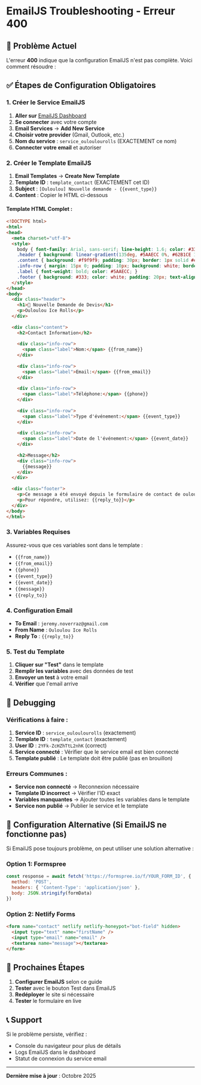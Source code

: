 # EmailJS Troubleshooting - Erreur 400

## 🚨 Problème Actuel

L'erreur **400** indique que la configuration EmailJS n'est pas complète. Voici comment résoudre :

## ✅ Étapes de Configuration Obligatoires

### 1. Créer le Service EmailJS

1. **Aller sur** [EmailJS Dashboard](https://dashboard.emailjs.com/)
2. **Se connecter** avec votre compte
3. **Email Services** → **Add New Service**
4. **Choisir votre provider** (Gmail, Outlook, etc.)
5. **Nom du service** : `service_ouloulourolls` (EXACTEMENT ce nom)
6. **Connecter votre email** et autoriser

### 2. Créer le Template EmailJS

1. **Email Templates** → **Create New Template**
2. **Template ID** : `template_contact` (EXACTEMENT cet ID)
3. **Subject** : `[Ouloulou] Nouvelle demande - {{event_type}}`
4. **Content** : Copier le HTML ci-dessous

#### Template HTML Complet :

```html
<!DOCTYPE html>
<html>
<head>
  <meta charset="utf-8">
  <style>
    body { font-family: Arial, sans-serif; line-height: 1.6; color: #333; max-width: 600px; margin: 0 auto; }
    .header { background: linear-gradient(135deg, #5AAECC 0%, #62B1CE 100%); color: white; padding: 30px; text-align: center; border-radius: 10px 10px 0 0; }
    .content { background: #f9f9f9; padding: 30px; border: 1px solid #e0e0e0; }
    .info-row { margin: 15px 0; padding: 10px; background: white; border-left: 4px solid #5AAECC; }
    .label { font-weight: bold; color: #5AAECC; }
    .footer { background: #333; color: white; padding: 20px; text-align: center; border-radius: 0 0 10px 10px; font-size: 12px; }
  </style>
</head>
<body>
  <div class="header">
    <h1>🍦 Nouvelle Demande de Devis</h1>
    <p>Ouloulou Ice Rolls</p>
  </div>
  
  <div class="content">
    <h2>Contact Information</h2>
    
    <div class="info-row">
      <span class="label">Nom:</span> {{from_name}}
    </div>
    
    <div class="info-row">
      <span class="label">Email:</span> {{from_email}}
    </div>
    
    <div class="info-row">
      <span class="label">Téléphone:</span> {{phone}}
    </div>
    
    <div class="info-row">
      <span class="label">Type d'événement:</span> {{event_type}}
    </div>
    
    <div class="info-row">
      <span class="label">Date de l'événement:</span> {{event_date}}
    </div>
    
    <h2>Message</h2>
    <div class="info-row">
      {{message}}
    </div>
  </div>
  
  <div class="footer">
    <p>Ce message a été envoyé depuis le formulaire de contact de ouloulouicerolls.ch</p>
    <p>Pour répondre, utilisez: {{reply_to}}</p>
  </div>
</body>
</html>
```

### 3. Variables Requises

Assurez-vous que ces variables sont dans le template :

- `{{from_name}}`
- `{{from_email}}`
- `{{phone}}`
- `{{event_type}}`
- `{{event_date}}`
- `{{message}}`
- `{{reply_to}}`

### 4. Configuration Email

- **To Email** : `jeremy.noverraz@gmail.com`
- **From Name** : `Ouloulou Ice Rolls`
- **Reply To** : `{{reply_to}}`

### 5. Test du Template

1. **Cliquer sur "Test"** dans le template
2. **Remplir les variables** avec des données de test
3. **Envoyer un test** à votre email
4. **Vérifier** que l'email arrive

## 🔧 Debugging

### Vérifications à faire :

1. **Service ID** : `service_ouloulourolls` (exactement)
2. **Template ID** : `template_contact` (exactement)
3. **User ID** : `2YFk-ZcHZhTtL2nhK` (correct)
4. **Service connecté** : Vérifier que le service email est bien connecté
5. **Template publié** : Le template doit être publié (pas en brouillon)

### Erreurs Communes :

- **Service non connecté** → Reconnexion nécessaire
- **Template ID incorrect** → Vérifier l'ID exact
- **Variables manquantes** → Ajouter toutes les variables dans le template
- **Service non publié** → Publier le service et le template

## 📧 Configuration Alternative (Si EmailJS ne fonctionne pas)

Si EmailJS pose toujours problème, on peut utiliser une solution alternative :

### Option 1: Formspree
```javascript
const response = await fetch('https://formspree.io/f/YOUR_FORM_ID', {
  method: 'POST',
  headers: { 'Content-Type': 'application/json' },
  body: JSON.stringify(formData)
})
```

### Option 2: Netlify Forms
```html
<form name="contact" netlify netlify-honeypot="bot-field" hidden>
  <input type="text" name="firstName" />
  <input type="email" name="email" />
  <textarea name="message"></textarea>
</form>
```

## 🎯 Prochaines Étapes

1. **Configurer EmailJS** selon ce guide
2. **Tester** avec le bouton Test dans EmailJS
3. **Redéployer** le site si nécessaire
4. **Tester** le formulaire en live

## 📞 Support

Si le problème persiste, vérifiez :
- Console du navigateur pour plus de détails
- Logs EmailJS dans le dashboard
- Statut de connexion du service email

---

**Dernière mise à jour** : Octobre 2025
